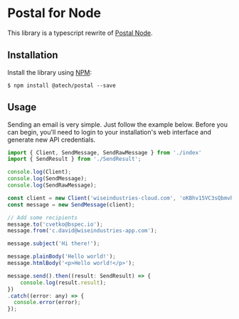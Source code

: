 # Postal for Node

This library is a typescript rewrite of [Postal Node](https://github.com/postalserver/postal-node).

## Installation

Install the library using [NPM](https://www.npmjs.com/):

```
$ npm install @atech/postal --save
```

## Usage

Sending an email is very simple. Just follow the example below. Before you can
begin, you'll need to login to your installation's web interface and generate
new API credentials.

```javascript
import { Client, SendMessage, SendRawMessage } from './index'
import { SendResult } from './SendResult';

console.log(Client);
console.log(SendMessage);
console.log(SendRawMessage);

const client = new Client('wiseindustries-cloud.com', 'oKBhv15VC3sQbmvhdJ84LvDH');
const message = new SendMessage(client);

// Add some recipients
message.to('cvetko@bspec.io');
message.from('c.david@wiseindustries-app.com');

message.subject('Hi there!');

message.plainBody('Hello world!');
message.htmlBody('<p>Hello world!</p>');

message.send().then((result: SendResult) => {
    console.log(result.result);
})
.catch((error: any) => {
  console.error(error);
});
```